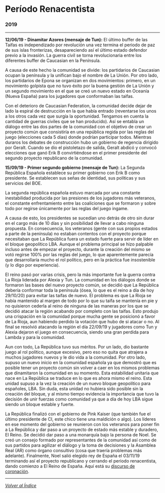 

# Período Renacentista
### 2019
* * *

**12/06/19 - Dinamitar Azores (mensaje de Tun):**
El último buffer de las Taifas es independizado por revolución una vez termina el periodo de paz de sus islas fronterizas, desapareciendo así el último estado defendor 
previo a la invasión. La guerra civil se torna revolucionaria entre los diferentes buffer de Caucasian en la Península.

A causa de este hecho la comunidad se divide: los partidarios de Caucasian ocupan la península y la unifican bajo el nombre de La Unión.
Por otro lado, los partidarios de Epona se organizan en dos movimientos: primero, en un movimiento golpista que no tuvo éxito por la buena gestión de La Unión y un segundo movimiento en el que se creó un nuevo estado en Oceanía (Nueva España) para los jugadores que conformaban las taifas.

Con el deterioro de Caucasian Federation, la comunidad decide dejar de lado la espiral de destrucción en la que había entrado (reventarse los unos a los otros cada vez que surgía la oportunidad. Tengamos en cuenta la cantidad de guerras civiles que se han producido). Así se entabla un diálogo entre las dos partes de la comunidad con el objetivo de crear un proyecto común que consistiría en una república regida por las reglas del juego (elecciones cada 5 días) donde podrían participar todos. Mientras duraros los debates de construcción hubo un gobierno de regencia dirigido por Geralt. Cuando se dio el pistoletazo de salida, Geralt abdicó y convocó elecciones que ganó Erik B convirtiéndose en el primer presidente del segundo proyecto republicano de la comunidad.

**15/09/19 - Primer segundo gobierno (mensaje de Tun):**
La Segunda República Española establece su primer gobierno con Erik B como presidente. Se establecen sus señas de identidad, sus políticas y sus servicios del BOE.

La segunda república española estuvo marcada por una constante inestabilidad producida por las presiones de los jugadores más veteranos, el constante enfrentamiento entre las coaliciones que se formaron y sobre todo por regirse únicamente por las reglas del juego ingame. 

A causa de esto, los presidentes se sucedían uno detrás de otro sin durar en el cargo más de 10 días y sin posibilidad de llevar a cabo ninguna propuesta. En consecuencia, los veteranos (gente con sus propios estados a parte de la península) no estaban contentos con el proyecto porque necesitaban que La República fuera un estado fuerte para servir de líder en el bloque geopolítico LBA. Aunque el problema principal se hizo palpable incluso antes de empezar el proyecto, durante la creación del mismo se votó regirse 100% por las reglas del juego, lo que aparentemente parecía que desarrollaría mucho el rol político, pero en la práctica fue insostenible (y lo digo por experiencia).

El reino pasó por varias crisis, pero la más importante fue la guerra contra La Rioja liderada por Alexia y Tun. La comunidad en los diálogos donde se formaron las bases del nuevo proyecto común, se decidió que La República debería conformar toda la península (ósea, lo que es el reino a día de hoy 29/10/20) para evitar las taifas de nuevo. El problema es que La Rioja se había mantenido al margen de todo por lo que su taifa se mantenía en pie y no quisieron cederla al reino de ninguna de las maneras por los que se decidió atacar la región acabando por completo con las taifas. Esto produjo una crispación en la comunidad porque mucha gente se posicionó a favor de La Rioja, aun habiendo perdido la votación que hubo de si atacar o no. Al final se resolvió atacando la región el día 22/09/19 y jugadores como Tun y Alexia dejaron el juego en consecuencia, siendo una gran perdida para Lambda y para la comunidad. 

Aun con todo, La República tuvo sus méritos. Por un lado, dio bastante juego al rol político, aunque excesivo, pero eso no quita que atrajera a muchos jugadores nuevos y le dio vida a la comunidad. Por otro lado, supuso un nuevo inicio en la comunidad española ya que demostró que es posible tener un proyecto común sin volver a caer en los mismos problemas que dinamitaron la comunidad en su momento. Esta estabilidad unitaria que nace en La República se traduce en lo que es ahora mismo el reino. Esta unidad supuso a la vez la creación de un nuevo bloque geopolítico para españoles, LBA. Sin duda, esta unidad no hubiera sido posible sin la creación del bloque, y al mismo tiempo evidencia la importancia que tuvo la decisión de unir fuerzas como comunidad ya que a día de hoy LBA sigue siendo un bloque estable y fuerte.

La República finalizó con el gobierno de Pink Kaiser (que también fue el último presidente de CI, este chico tiene una maldición o algo). Los líderes en ese momento del gobierno se reunieron con los veteranos para poner fin a La República y dar paso a un proyecto de estado más estable y duradero, El Reino. Se decidió dar paso a una monarquía bajo la persona de Noel. Se creó un consejo formado por representantes de la comunidad así como de sus partidos para agilizar el diálogo y la toma de decisiones y la Asamblea Real (AR) como órgano consultivo (cosa que traería problemas más adelante). Finalmente, Noel salió elegido rey de España el 03/11/19 terminando así el proyecto republicano y cerrando el periodo renacentista, dando comienzo a El Reino de España. Aquí está su [discurso de coronación](https://rivalregions.com/#news/show/2520101).

* * *

[*Volver al Índice*](../)
